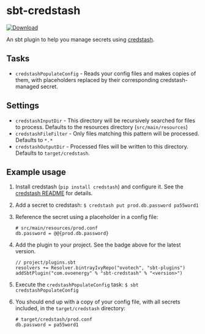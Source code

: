 # sbt-credstash

[ ![Download](https://api.bintray.com/packages/ovotech/sbt-plugins/sbt-credstash/images/download.svg) ](https://bintray.com/ovotech/sbt-plugins/sbt-credstash/_latestVersion)

An sbt plugin to help you manage secrets using [credstash](https://github.com/fugue/credstash).

## Tasks

* `credstashPopulateConfig` - Reads your config files and makes copies of them, with placeholders replaced by their corresponding credstash-managed secret.

## Settings

* `credstashInputDir` - This directory will be recursively searched for files to process. Defaults to the resources directory (`src/main/resources`)
* `credstashFileFilter` - Only files matching this pattern will be processed. Defaults to `*.*`
* `credstashOutputDir` - Processed files will be written to this directory. Defaults to `target/credstash`.

## Example usage

1. Install credstash (`pip install credstash`) and configure it. See the [credstash README](https://github.com/fugue/credstash) for details.

2. Add a secret to credstash: `$ credstash put prod.db.password pa55word1`

3. Reference the secret using a placeholder in a config file:

   ```
   # src/main/resources/prod.conf
   db.password = @@{prod.db.password}
   ```

4. Add the plugin to your project. See the badge above for the latest version.

   ```
   // project/plugins.sbt
   resolvers += Resolver.bintrayIvyRepo("ovotech", "sbt-plugins")
   addSbtPlugin("com.ovoenergy" % "sbt-credstash" % "<version>")
   ```

5. Execute the `credstashPopulateConfig` task: `$ sbt credstashPopulateConfig`

6. You should end up with a copy of your config file, with all secrets included, in the `target/credstash` directory:

   ```
   # target/credstash/prod.conf
   db.password = pa55word1
   ```
